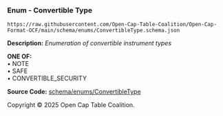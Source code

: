 ### Enum - Convertible Type

`https://raw.githubusercontent.com/Open-Cap-Table-Coalition/Open-Cap-Format-OCF/main/schema/enums/ConvertibleType.schema.json`

**Description:** _Enumeration of convertible instrument types_

**ONE OF:**</br>&bull; NOTE </br>&bull; SAFE </br>&bull; CONVERTIBLE_SECURITY

**Source Code:** [schema/enums/ConvertibleType](../../../../schema/enums/ConvertibleType.schema.json)

Copyright © 2025 Open Cap Table Coalition.
